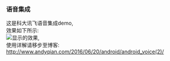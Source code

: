 ### 语音集成
这是科大讯飞语音集成demo,  
效果如下所示:  
![显示的效果](http://www.andyqian.com/img/android/voice2/gif.gif),  
使用详解请移步至博客: http://www.andyqian.com/2016/06/20/android/android_voice(2)/
